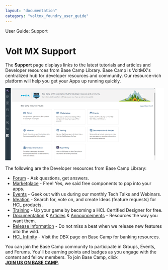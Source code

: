 ```yaml
---
layout: "documentation"
category: "voltmx_foundry_user_guide"
---
```

                              

User Guide: Support

Volt MX  Support
===============

The **Support** page displays links to the latest tutorials and articles and Developer resources from Base Camp Library. Base Camp is VoltMX's centralized hub for developer resources and community. Our resource-rich platform will help you get your Apps up running quickly.

![](Resources/Images/Console-Support_710x324.png)

The following are the Developer resources from Base Camp Library:

*   [Forum](https://basecamp.voltmx.com/s/) - Ask questions, get answers.
*   [Marketplace](https://marketplace.hclvoltmx.com/#/) - Free! Yes, we said free components to pop into your apps.
*   [Events](https://basecamp.voltmx.com/s/events) - Geek out with us during our monthly Tech Talks and Webinars.
*   [Ideation](https://basecamp.voltmx.com/s/ideation?page=1) - Search for, vote on, and create Ideas (feature requests) for HCL products.
*   [Training](https://basecamp.voltmx.com/s/Skills) - Up your game by becoming a HCL Certified Designer for free.
*   [Documentation](https://basecamp.voltmx.com/s/app-platform-documentation) & [Articles](https://basecamp.voltmx.com/s/articlelistview) & [Announcements](https://basecamp.voltmx.com/s/announcements) – Resources the way you want them.
*   [Release Information](https://basecamp.voltmx.com/s/whats-new) - Do not miss a beat when we release new features into the wild.
*   [HCL Infinity](https://basecamp.voltmx.com/s/dbx) - Visit the DBX page on Base Camp for banking resources.

You can join the Base Camp community to participate in Groups, Events, and Forums. You'll be earning points and badges as you engage with the content and fellow members. To join Base Camp, click **[JOIN US ON BASE CAMP](https://basecamp.voltmx.com/login/?startURL=/s/)**.

